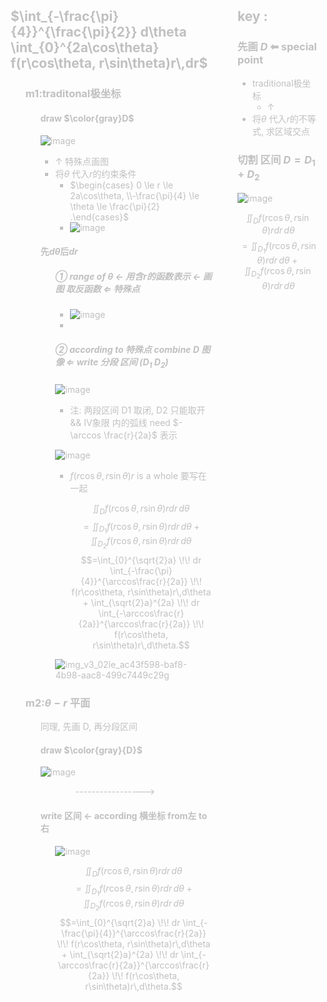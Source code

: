  <span style="color: silver;">

<div style="float: left; width: 64%; padding: 1%;">

##  <span style="color: silver;"> $\int_{-\frac{\pi}{4}}^{\frac{\pi}{2}} d\theta \int_{0}^{2a\cos\theta} f(r\cos\theta, r\sin\theta)r\,dr$

<ul>

###  <span style="color: silver;">m1:traditonal极坐标 
<ul>

####  <span style="color: silver;">draw $\color{gray}D$
![image](https://bluejedis.github.io/picx-images-hosting/Math/image.51eccak67w.png)

- ↑ 特殊点画图
- 将$\theta$ 代入$r$的约束条件
  - $\begin{cases} 0 \le r \le 2a\cos\theta, \\-\frac{\pi}{4} \le \theta \le \frac{\pi}{2} .\end{cases}$
  - ![image](https://bluejedis.github.io/picx-images-hosting/Math/image.2vexqjb3tx.png)

####  <span style="color: silver;">先$d\theta$后$dr$ 
<ul>

#####  <span style="color: silver;">① range of $\theta$ ← 用含$r$的函数表示 ← 画图 取反函数 ⇐ 特殊点

- ![image](https://bluejedis.github.io/picx-images-hosting/Math/image.2ks3xetkfp.png)
- 


#####  <span style="color: silver;">② according to 特殊点 combine $D$ 图像 ⇐ write 分段 区间 ($D_1$ $D_2$)

 ![image](https://bluejedis.github.io/picx-images-hosting/Math/image.1sf8fo1ibf.png)

- 注: 两段区间 D1 取闭, D2 只能取开 && Ⅳ象限 内的弧线 need $- \arccos \frac{r}{2a}$ 表示
  
![image](https://bluejedis.github.io/picx-images-hosting/Math/image.7zqmfu59gy.png)

- $f(r\cos\theta, r\sin\theta)r$ is a whole 要写在一起

     $$\iint_{D} f(r\cos\theta, r\sin\theta)r dr\,d\theta $$
     $$= \iint_{D_1} f(r\cos\theta, r\sin\theta)r dr\,d\theta + \iint_{D_2} f(r\cos\theta, r\sin\theta)r dr\,d\theta$$
    $$=\int_{0}^{\sqrt{2}a} \!\! dr \int_{-\frac{\pi}{4}}^{\arccos\frac{r}{2a}} \!\! f(r\cos\theta, r\sin\theta)r\,d\theta + \int_{\sqrt{2}a}^{2a} \!\! dr \int_{-\arccos\frac{r}{2a}}^{\arccos\frac{r}{2a}} \!\! f(r\cos\theta, r\sin\theta)r\,d\theta.$$

![img_v3_02le_ac43f598-baf8-4b98-aac8-499c7449c29g](https://bluejedis.github.io/picx-images-hosting/Math/img_v3_02le_ac43f598-baf8-4b98-aac8-499c7449c29g.491gum747n.jpg)

</ul>

</ul>

###  <span style="color: silver;">m2:$\theta - r$ 平面
<ul>

同理, 先画 D, 再分段区间

####  <span style="color: silver;">draw $\color{gray}{D}$

![image](https://bluejedis.github.io/picx-images-hosting/Math/image.7zqmfvncym.png)

 &emsp;&emsp;&emsp;&emsp;----------------->

####  <span style="color: silver;">write 区间 ← according 横坐标 from左 to 右
<ul>

![image](https://bluejedis.github.io/picx-images-hosting/Math/image.26lo6loyh1.png)

$$\iint_{D} f(r\cos\theta, r\sin\theta)r dr\,d\theta $$
$$= \iint_{D_1} f(r\cos\theta, r\sin\theta)r dr\,d\theta + \iint_{D_2} f(r\cos\theta, r\sin\theta)r dr\,d\theta$$
$$=\int_{0}^{\sqrt{2}a} \!\! dr \int_{-\frac{\pi}{4}}^{\arccos\frac{r}{2a}} \!\! f(r\cos\theta, r\sin\theta)r\,d\theta + \int_{\sqrt{2}a}^{2a} \!\! dr \int_{-\arccos\frac{r}{2a}}^{\arccos\frac{r}{2a}} \!\! f(r\cos\theta, r\sin\theta)r\,d\theta.$$

</ul>

</ul>

</div>
<div style="float: right; width: 26%; padding: 1%;">
    
##  <span style="color: silver;">key :
###  <span style="color: silver;"> 先画 $D$ ⬅ special point
  - traditional极坐标 
    - ↑ 
  - 将$\theta$ 代入$r$的不等式, 求区域交点

###  <span style="color: silver;"> 切割 区间 $D=D_1+D_2$

![image](https://bluejedis.github.io/picx-images-hosting/Math/image.m9ktlt6b.png)

$$\iint_{D} f(r\cos\theta, r\sin\theta)r dr\,d\theta $$
$$= \iint_{D_1} f(r\cos\theta, r\sin\theta)r dr\,d\theta + \iint_{D_2} f(r\cos\theta, r\sin\theta)r dr\,d\theta$$

</div>
<div style="clear: both;"></div>

